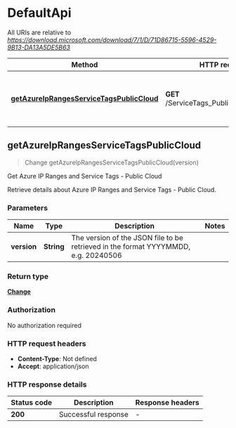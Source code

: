 # DefaultApi

All URIs are relative to *https://download.microsoft.com/download/7/1/D/71D86715-5596-4529-9B13-DA13A5DE5B63*

| Method | HTTP request | Description |
|------------- | ------------- | -------------|
| [**getAzureIpRangesServiceTagsPublicCloud**](DefaultApi.md#getAzureIpRangesServiceTagsPublicCloud) | **GET** /ServiceTags_Public_{version}.json | Get Azure IP Ranges and Service Tags - Public Cloud |



## getAzureIpRangesServiceTagsPublicCloud

> Change getAzureIpRangesServiceTagsPublicCloud(version)

Get Azure IP Ranges and Service Tags - Public Cloud

Retrieve details about Azure IP Ranges and Service Tags - Public Cloud.

### Parameters


| Name | Type | Description  | Notes |
|------------- | ------------- | ------------- | -------------|
| **version** | **String**| The version of the JSON file to be retrieved in the format YYYYMMDD, e.g. 20240506 | |

### Return type

[**Change**](Change.md)

### Authorization

No authorization required

### HTTP request headers

- **Content-Type**: Not defined
- **Accept**: application/json


### HTTP response details
| Status code | Description | Response headers |
|-------------|-------------|------------------|
| **200** | Successful response |  -  |

